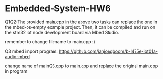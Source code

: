 # Embedded-System-HW6

 Q1Q2:The provided main.cpp in the above two tasks can replace the one in the mbed-os-empty example project. Then, it can be compiled and run on the stm32 iot node development board via Mbed Studio.

 remember to change filename to main.cpp :)

 Q3
 mbed import program:
 https://github.com/janjongboom/b-l475e-iot01a-audio-mbed


 change name of mainQ3.cpp to main.cpp and replace the original main.cpp in program 
